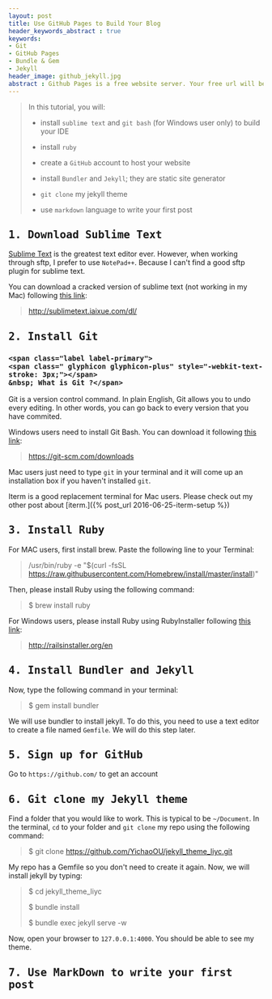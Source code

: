```yaml
---
layout: post
title: Use GitHub Pages to Build Your Blog
header_keywords_abstract : true
keywords:
- Git
- GitHub Pages
- Bundle & Gem
- Jekyll
header_image: github_jekyll.jpg
abstract : Github Pages is a free website server. Your free url will be your_user_name.github.io. It is pretty cool, isn't it?
---
```


> In this tutorial, you will:
>
> * install `sublime text` and `git bash` (for Windows user only) to build your IDE
>
> * install `ruby`
>
> * create a `GitHub` account to host your website
>
> * install `Bundler` and `Jekyll`; they are static site generator
>
> * `git clone` my jekyll theme
>
> * use `markdown` language to write your first post


## <kbd> 1. Download Sublime Text </kbd> 

[Sublime Text](https://www.sublimetext.com/) is the greatest text editor ever. However, when working through sftp, I prefer to use `NotePad++`. Because I can't find a good sftp plugin for sublime text. 

You can download a cracked version of sublime text (not working in my Mac) following [this link](http://sublimetext.iaixue.com/dl/): 

> http://sublimetext.iaixue.com/dl/



## <kbd> 2. Install Git </kbd>


<h3  data-target="#collapseOne" data-toggle="collapse">

	<span class="label label-primary">
    <span class=" glyphicon glyphicon-plus" style="-webkit-text-stroke: 3px;"></span> 
    &nbsp; What is Git ?</span>


</h3>

<div id="collapseOne" class="panel-collapse collapse panel panel-default">
      <div class="panel-body">
       Git is a version control command. In plain English, Git allows you to undo every editing. In other words, you can go back to every version that you have commited. 
      </div>
</div>


Windows users need to install Git Bash. You can download it following [this link](https://git-scm.com/downloads):

> https://git-scm.com/downloads

Mac users just need to type `git` in your terminal and it will come up an installation box if you haven't installed `git`.

Iterm is a good replacement terminal for Mac users. Please check out my other post about [iterm.]({% post_url 2016-06-25-iterm-setup %})

## <kbd> 3. Install Ruby </kbd>

For MAC users, first install brew. Paste the following line to your Terminal:

> /usr/bin/ruby -e "$(curl -fsSL https://raw.githubusercontent.com/Homebrew/install/master/install)"

Then, please install Ruby using the following command:

>  $ brew install ruby

For Windows users, please install Ruby using RubyInstaller following [this link](http://railsinstaller.org/en):

> http://railsinstaller.org/en


## <kbd> 4. Install Bundler and Jekyll </kbd> 

Now, type the following command in your terminal:

> $ gem install bundler

We will use bundler to install jekyll. To do this, you need to use a text editor to create a file named `Gemfile`. We will do this step later.





## <kbd> 5. Sign up for GitHub </kbd> 

Go to `https://github.com/` to get an account








## <kbd> 6. Git clone my Jekyll theme </kbd> 

Find a folder that you would like to work. This is typical to be `~/Document`. In the terminal, `cd` to your folder and `git clone` my repo using the following command:

> $ git clone https://github.com/YichaoOU/jekyll_theme_liyc.git

My repo has a Gemfile so you don't need to create it again. Now, we will install jekyll by typing:



> $ cd jekyll_theme_liyc
>
> $ bundle install
>
> $ bundle exec jekyll serve -w


Now, open your browser to `127.0.0.1:4000`. You should be able to see my theme.


## <kbd> 7. Use MarkDown to write your first post </kbd> 

